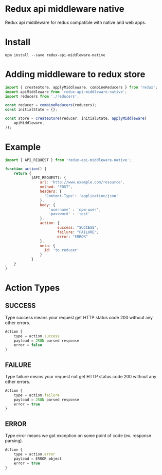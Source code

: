 Redux api middleware native
====================
Redux api middleware for redux compatible with native and web apps.


# Install
```
npm install --save redux-api-middleware-native
```


# Adding middleware to redux store
```js
import { createStore, applyMiddleware, combineReducers } from 'redux';
import apiMiddleware from 'redux-api-middleware-native';
import reducers from './reducers';

const reducer = combineReducers(reducers);
const initialState = {};

const store = createStore(reducer, initialState, applyMiddleware(
    apiMiddleware,
));
```


# Example

```js
import { API_REQUEST } from 'redux-api-middleware-native';

function action() {
    return {
            [API_REQUEST]: {
                url: 'http://www.example.com/resource',
                method: "POST",
                headers: {
                  'Content-Type': 'application/json'
                },
                body: {
                    'username' : 'npm-user',
                    'password' : 'test'
                },
                action: {
                        success: "SUCCESS",
                        failure: "FAILURE",
                        error: "ERROR"
                },
                meta: {
                  id: 'to reducer'
                }
            }
    }
}
```

# Action Types

## SUCCESS

Type success means your request get HTTP status code 200 without any other errors.

```js
Action {
    type = action.success
    payload = JSON parsed response
    error = false
}
```

## FAILURE

Type failure means your request not get HTTP status code 200 without any other errors.

```js
Action {
    type = action.failure
    payload = JSON parsed response
    error = true
}
```

## ERROR

Type error means we got exception on some point of code (ex. response parsing).

```js
Action {
    type = action.error
    payload = ERROR object
    error = true
}
```
